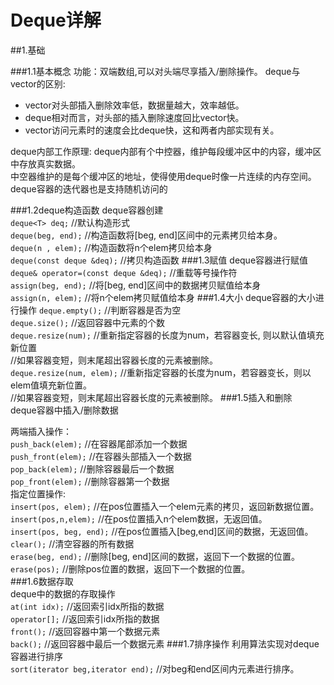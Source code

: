 # Deque详解

##1.基础

###1.1基本概念
功能：双端数组,可以对头端尽享插入/删除操作。
deque与vector的区别:    
+ vector对头部插入删除效率低，数据量越大，效率越低。
+ deque相对而言，对头部的插入删除速度回比vector快。
+ vector访问元素时的速度会比deque快，这和两者内部实现有关。

deque内部工作原理:
deque内部有个中控器，维护每段缓冲区中的内容，缓冲区中存放真实数据。    
中空器维护的是每个缓冲区的地址，使得使用deque时像一片连续的内存空间。   
deque容器的迭代器也是支持随机访问的    

###1.2deque构造函数 
deque容器创建   
`deque<T> deq;` //默认构造形式    
`deque(beg, end);` //构造函数将[beg, end]区间中的元素拷贝给本身。    
`deque(n , elem);` //构造函数将n个elem拷贝给本身   
`deque(const deque &deq);` //拷贝构造函数 
###1.3赋值
deque容器进行赋值     
`deque& operator=(const deque &deq);` //重载等号操作符     
`assign(beg, end);` //将[beg, end]区间中的数据拷贝赋值给本身  
`assign(n, elem);` //将n个elem拷贝赋值给本身
###1.4大小
deque容器的大小进行操作 
`deque.empty();` //判断容器是否为空     
`deque.size();` //返回容器中元素的个数        
`deque.resize(num);` //重新指定容器的长度为num，若容器变长, 则以默认值填充新位置  
//如果容器变短，则末尾超出容器长度的元素被删除。           
`deque.resize(num, elem);` //重新指定容器的长度为num，若容器变长，则以elem值填充新位置。  
//如果容器变短，则末尾超出容器长度的元素被删除。
###1.5插入和删除     
deque容器中插入/删除数据

两端插入操作：     
`push_back(elem);` //在容器尾部添加一个数据        
`push_front(elem);` //在容器头部插入一个数据       
`pop_back(elem);`   //删除容器最后一个数据        
`pop_front(elem);` //删除容器第一个数据      
指定位置操作:     
`insert(pos, elem);` //在pos位置插入一个elem元素的拷贝，返回新数据位置。         
`insert(pos,n,elem);` //在pos位置插入n个elem数据，无返回值。              
`insert(pos, beg, end);` //在pos位置插入[beg,end]区间的数据，无返回值。         
`clear();` //清空容器的所有数据              
`erase(beg, end);` //删除[beg, end]区间的数据，返回下一个数据的位置。    
`erase(pos);` //删除pos位置的数据，返回下一个数据的位置。  
###1.6数据存取      
deque中的数据的存取操作  
`at(int idx);`  //返回索引idx所指的数据  
`operator[];`  //返回索引idx所指的数据       
`front();`      //返回容器中第一个数据元素      
`back();`       //返回容器中最后一个数据元素
###1.7排序操作
利用算法实现对deque容器进行排序  
`sort(iterator beg,iterator end);` //对beg和end区间内元素进行排序。     
